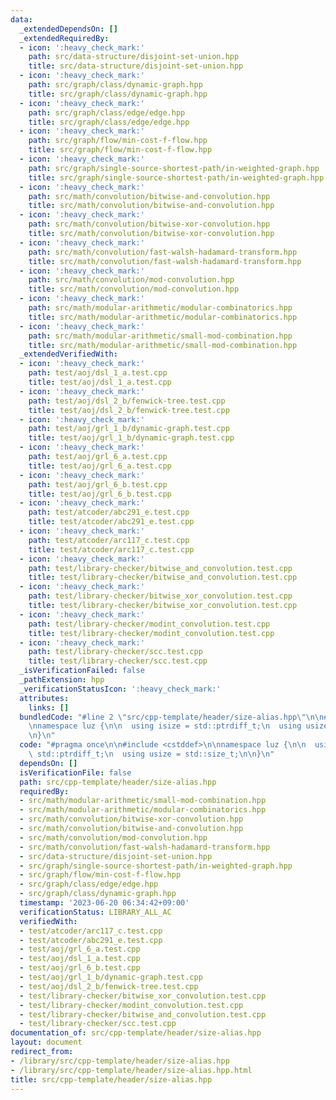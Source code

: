 ```yaml
---
data:
  _extendedDependsOn: []
  _extendedRequiredBy:
  - icon: ':heavy_check_mark:'
    path: src/data-structure/disjoint-set-union.hpp
    title: src/data-structure/disjoint-set-union.hpp
  - icon: ':heavy_check_mark:'
    path: src/graph/class/dynamic-graph.hpp
    title: src/graph/class/dynamic-graph.hpp
  - icon: ':heavy_check_mark:'
    path: src/graph/class/edge/edge.hpp
    title: src/graph/class/edge/edge.hpp
  - icon: ':heavy_check_mark:'
    path: src/graph/flow/min-cost-f-flow.hpp
    title: src/graph/flow/min-cost-f-flow.hpp
  - icon: ':heavy_check_mark:'
    path: src/graph/single-source-shortest-path/in-weighted-graph.hpp
    title: src/graph/single-source-shortest-path/in-weighted-graph.hpp
  - icon: ':heavy_check_mark:'
    path: src/math/convolution/bitwise-and-convolution.hpp
    title: src/math/convolution/bitwise-and-convolution.hpp
  - icon: ':heavy_check_mark:'
    path: src/math/convolution/bitwise-xor-convolution.hpp
    title: src/math/convolution/bitwise-xor-convolution.hpp
  - icon: ':heavy_check_mark:'
    path: src/math/convolution/fast-walsh-hadamard-transform.hpp
    title: src/math/convolution/fast-walsh-hadamard-transform.hpp
  - icon: ':heavy_check_mark:'
    path: src/math/convolution/mod-convolution.hpp
    title: src/math/convolution/mod-convolution.hpp
  - icon: ':heavy_check_mark:'
    path: src/math/modular-arithmetic/modular-combinatorics.hpp
    title: src/math/modular-arithmetic/modular-combinatorics.hpp
  - icon: ':heavy_check_mark:'
    path: src/math/modular-arithmetic/small-mod-combination.hpp
    title: src/math/modular-arithmetic/small-mod-combination.hpp
  _extendedVerifiedWith:
  - icon: ':heavy_check_mark:'
    path: test/aoj/dsl_1_a.test.cpp
    title: test/aoj/dsl_1_a.test.cpp
  - icon: ':heavy_check_mark:'
    path: test/aoj/dsl_2_b/fenwick-tree.test.cpp
    title: test/aoj/dsl_2_b/fenwick-tree.test.cpp
  - icon: ':heavy_check_mark:'
    path: test/aoj/grl_1_b/dynamic-graph.test.cpp
    title: test/aoj/grl_1_b/dynamic-graph.test.cpp
  - icon: ':heavy_check_mark:'
    path: test/aoj/grl_6_a.test.cpp
    title: test/aoj/grl_6_a.test.cpp
  - icon: ':heavy_check_mark:'
    path: test/aoj/grl_6_b.test.cpp
    title: test/aoj/grl_6_b.test.cpp
  - icon: ':heavy_check_mark:'
    path: test/atcoder/abc291_e.test.cpp
    title: test/atcoder/abc291_e.test.cpp
  - icon: ':heavy_check_mark:'
    path: test/atcoder/arc117_c.test.cpp
    title: test/atcoder/arc117_c.test.cpp
  - icon: ':heavy_check_mark:'
    path: test/library-checker/bitwise_and_convolution.test.cpp
    title: test/library-checker/bitwise_and_convolution.test.cpp
  - icon: ':heavy_check_mark:'
    path: test/library-checker/bitwise_xor_convolution.test.cpp
    title: test/library-checker/bitwise_xor_convolution.test.cpp
  - icon: ':heavy_check_mark:'
    path: test/library-checker/modint_convolution.test.cpp
    title: test/library-checker/modint_convolution.test.cpp
  - icon: ':heavy_check_mark:'
    path: test/library-checker/scc.test.cpp
    title: test/library-checker/scc.test.cpp
  _isVerificationFailed: false
  _pathExtension: hpp
  _verificationStatusIcon: ':heavy_check_mark:'
  attributes:
    links: []
  bundledCode: "#line 2 \"src/cpp-template/header/size-alias.hpp\"\n\n#include <cstddef>\n\
    \nnamespace luz {\n\n  using isize = std::ptrdiff_t;\n  using usize = std::size_t;\n\
    \n}\n"
  code: "#pragma once\n\n#include <cstddef>\n\nnamespace luz {\n\n  using isize =\
    \ std::ptrdiff_t;\n  using usize = std::size_t;\n\n}\n"
  dependsOn: []
  isVerificationFile: false
  path: src/cpp-template/header/size-alias.hpp
  requiredBy:
  - src/math/modular-arithmetic/small-mod-combination.hpp
  - src/math/modular-arithmetic/modular-combinatorics.hpp
  - src/math/convolution/bitwise-xor-convolution.hpp
  - src/math/convolution/bitwise-and-convolution.hpp
  - src/math/convolution/mod-convolution.hpp
  - src/math/convolution/fast-walsh-hadamard-transform.hpp
  - src/data-structure/disjoint-set-union.hpp
  - src/graph/single-source-shortest-path/in-weighted-graph.hpp
  - src/graph/flow/min-cost-f-flow.hpp
  - src/graph/class/edge/edge.hpp
  - src/graph/class/dynamic-graph.hpp
  timestamp: '2023-06-20 06:34:42+09:00'
  verificationStatus: LIBRARY_ALL_AC
  verifiedWith:
  - test/atcoder/arc117_c.test.cpp
  - test/atcoder/abc291_e.test.cpp
  - test/aoj/grl_6_a.test.cpp
  - test/aoj/dsl_1_a.test.cpp
  - test/aoj/grl_6_b.test.cpp
  - test/aoj/grl_1_b/dynamic-graph.test.cpp
  - test/aoj/dsl_2_b/fenwick-tree.test.cpp
  - test/library-checker/bitwise_xor_convolution.test.cpp
  - test/library-checker/modint_convolution.test.cpp
  - test/library-checker/bitwise_and_convolution.test.cpp
  - test/library-checker/scc.test.cpp
documentation_of: src/cpp-template/header/size-alias.hpp
layout: document
redirect_from:
- /library/src/cpp-template/header/size-alias.hpp
- /library/src/cpp-template/header/size-alias.hpp.html
title: src/cpp-template/header/size-alias.hpp
---
```

